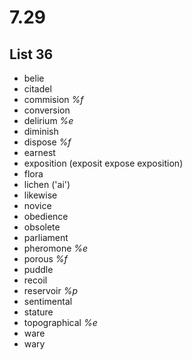 # 7.29
## List 36
* belie
* citadel
* commision *%f*
* conversion
* delirium *%e*
* diminish
* dispose *%f*
* earnest
* exposition (exposit expose exposition)
* flora
* lichen ('ai')
* likewise
* novice
* obedience
* obsolete
* parliament
* pheromone *%e*
* porous *%f*
* puddle
* recoil
* reservoir *%p*
* sentimental
* stature
* topographical *%e*
* ware
* wary